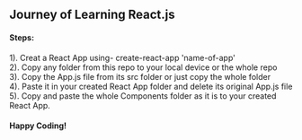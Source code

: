 ## Journey of Learning React.js
#### Steps:
1). Creat a React App using- create-react-app 'name-of-app' <br>
2). Copy any folder from this repo to your local device or the whole repo<br>
3). Copy the App.js file from its src folder or just copy the whole folder<br>
4). Paste it in your created React App folder and delete its original App.js file<br>
5). Copy and paste the whole Components folder as it is to your created React App.<br>

#### Happy Coding!
